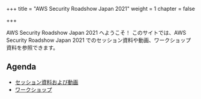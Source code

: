 +++
title = "AWS Security Roadshow Japan 2021"
weight = 1
chapter = false

+++

AWS Security Roadshow Japan 2021 へようこそ！
このサイトでは、AWS Security Roadshow Japan 2021 でのセッション資料や動画、ワークショップ資料を参照できます。

## Agenda

  - [セッション資料および動画](/agenda/#on-demand-tracks)
  - [ワークショップ](/agenda/#workshops) 
